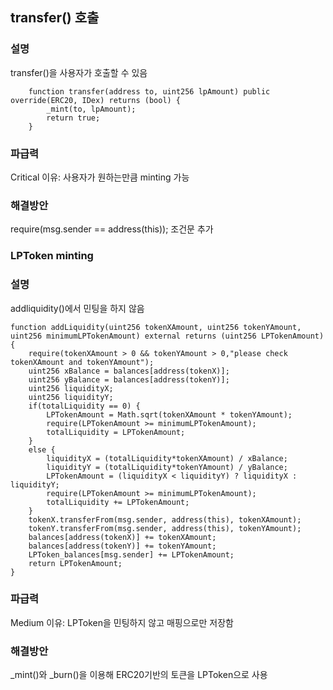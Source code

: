 ## transfer() 호출
### 설명
transfer()을 사용자가 호출할 수 있음
```
    function transfer(address to, uint256 lpAmount) public override(ERC20, IDex) returns (bool) {
        _mint(to, lpAmount);
        return true;
    }
```
### 파급력
Critical
이유: 사용자가 원하는만큼 minting 가능

### 해결방안
require(msg.sender == address(this)); 조건문 추가

### LPToken minting
### 설명
addliquidity()에서 민팅을 하지 않음
```
function addLiquidity(uint256 tokenXAmount, uint256 tokenYAmount, uint256 minimumLPTokenAmount) external returns (uint256 LPTokenAmount){
    require(tokenXAmount > 0 && tokenYAmount > 0,"please check tokenXAmount and tokenYAmount");
    uint256 xBalance = balances[address(tokenX)];
    uint256 yBalance = balances[address(tokenY)];
    uint256 liquidityX;
    uint256 liquidityY;
    if(totalLiquidity == 0) {
        LPTokenAmount = Math.sqrt(tokenXAmount * tokenYAmount);
        require(LPTokenAmount >= minimumLPTokenAmount);
        totalLiquidity = LPTokenAmount;
    } 
    else {
        liquidityX = (totalLiquidity*tokenXAmount) / xBalance;
        liquidityY = (totalLiquidity*tokenYAmount) / yBalance;
        LPTokenAmount = (liquidityX < liquidityY) ? liquidityX : liquidityY;
        require(LPTokenAmount >= minimumLPTokenAmount);
        totalLiquidity += LPTokenAmount;
    }
    tokenX.transferFrom(msg.sender, address(this), tokenXAmount);
    tokenY.transferFrom(msg.sender, address(this), tokenYAmount);
    balances[address(tokenX)] += tokenXAmount;
    balances[address(tokenY)] += tokenYAmount;
    LPToken_balances[msg.sender] += LPTokenAmount;
    return LPTokenAmount;
}   
```

### 파급력
Medium
이유: LPToken을 민팅하지 않고 매핑으로만 저장함

### 해결방안
_mint()와 _burn()을 이용해 ERC20기반의 토큰을 LPToken으로 사용